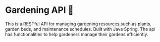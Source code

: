 # Gardening API 🌱



This is a RESTful API for managing gardening resources,such as plants, garden beds, and maintenance schedules.
Built with Java Spring. The api has functionalities to help gardeners manage their gardens efficiently.
